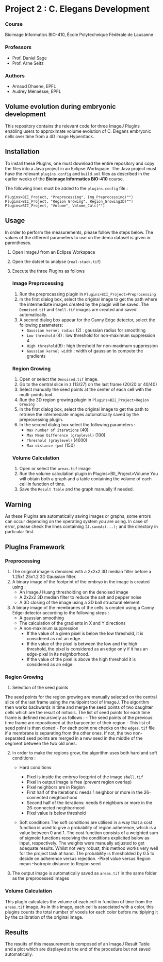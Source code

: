 # Project 2 : C. Elegans Development

### Course
Bioimage Informatics BIO-410, École Polytechnique Fédérale de Lausanne

### Professors
- Prof. Daniel Sage
- Prof. Arne Seitz

### Authors
- Arnaud Dhaene, EPFL
- Audrey Ménaësse, EPFL

## Volume evolution during embryonic development
This repository contains the relevant code for three ImageJ PlugIns 
enabling users to approximate volume evolution of C. Elegans embryonic
cells over time from a 4D image Hyperstack.


## Installation
To install these PlugIns, one must download the entire repository and copy the files 
into a Java project in an Eclipse Workspace. The Java project must have the relevant 
`plugins.config` and `build.xml` files as described in the earlier weeks of the 
**Bioimage Informatics BIO-410** course.

The following lines must be added to the `plugins.config` file :
```
Plugins>BII_Project, "Preprocessing", Img_Preprocessing("")
Plugins>BII_Project, "Region Growing", Region_Growing3D("")
Plugins>BII_Project, "Volume", Volume_Calc("")
```
	

## Usage
In order to perform the measurements, please follow the steps below.
The values of the different parameters to use on the demo dataset is given in parentheses.

1. Open ImageJ from an Eclipse Workspace
2. Open the datset to analyse (`real-stack.tif`)
3. Execute the three PlugIns as follows

	### Image Preprocessing
	 1. Run the preprocessing plugin in `Plugins>BII_Project>Preprocessing`
	 2. In the first dialog box, select the original image to get the path 
	where the intermediate images created by the plugin will be saved.
	The `Denoised.tif` and `Shell.tif` images are created and saved automatically.
	 3. A second dialog box appear for the Canny Edge detector, select the 
	following parameters:
		- `Gaussian kernel radius` (2) : gaussian radius for smoothing
		- `Low threshold` (4) : low threshold for non-maximum suppression		 4
		- `High threshold`(8) : high threshold for non-maximum suppression
		- `Gaussian kernel width` :  width of gaussian to compute the gradients
		
	 
	### Region Growing
	1. Open or select the `Denoised.tif` image. 
	2. Go to the central slice in z (13/27) on the last frame (20/20 or 40/40)
	3. Select manually the seed points at the center of each cell with the
	multi-points tool.
	4. Run the 3D region growing plugin in `Plugins>BII_Project>Region Growing`
	5. In the first dialog box, select the original image to get the path 
	to retrieve the intermediate images automatically saved by the preprocessing
	plugin.
	6. In the second dialog box select the following parameters :
		- `Max number of iterations` (40)
		- `Max Mean Difference (graylevel)` (100)
		- `Threshold (graylevel)` (4000)
		- `Max distance (µm)` (150)

	### Volume Calculation
	1. Open or select the `areas.tif` image
	2. Run the volume calculation plugin in Plugins>BII_Project>Volume
	You will obtain both a graph and a table containing the volume of each cell
	in function of time.
	3. Save the `Result Table` and the graph manually if needed.
	
## Warning
As these PlugIns are automatically saving images or graphs, some errors can occur depending on the operating system you are using.
In case of error, please check the lines containing `IJ.saveAs(...);` and the directory in particular first.
	
## PlugIns Framework

### Preprocessing
1. The original image is denoised with a 2x2x2 3D median filter before a 1.25x1.25x1.2 3D Gaussian filter.
2. A binary image of the footprint of the embryo in the image is created using :
	- An ImageJ Huang thresholding on the denoised image
	- A 2x2x2 3D median filter to reduce the salt and pepper noise
	- A 3D closing of the image using a 3D ball structural element.
3. A binary image of the membranes of the cells is created using a Canny Edge-detector according to the following steps :
	- A gaussian smoothing
	- The calculation of the gradients in X and Y directions
	- A non-maximum suppression 
		- If the value of a given pixel is below the low threshold, it is considered as not an edge.
		- If the value of the pixel is between the low and the high threshold, the pixel is considered as an edge only if it has an edge-pixel in its neighborhood.
		- If the value of the pixel is above the high threshold it is considered as an edge.

### Region Growing 
1. Selection of the seed points

The seed points for the region growing are manually selected on the central slice of the last frame using the multipoint tool of ImageJ.
The algorithm then works backwards in time and merge the seed points of two daughter cells which are the result of mitosis. 
The list of seed points for each time frame is defined recursively as follows :
	- The seed points of the previous time frame are repositioned at the barycenter of their region
	- This list of seed point is then cloned
	- For each point one checks on the `edges.tif` file if a membrane is separating from the other ones. If not, the two non-separated seed points are merged in a new seed in the middle of the segment between the two old ones. 

2. In order to make the regions grow, the algorithm uses both hard and soft conditions :
	- Hard conditions
		- Pixel is inside the embryo footprint of the image `shell.tif`
		- Pixel in output image is free (prevent region overlap)
		- Pixel neighbors are in Region
		- First half of the iterations: needs 1 neighbor or more in the 26-connected neighborhood
		- Second half of the iterations: needs 6 neighbors or more in the 26-connected neighborhood
		- Pixel value is below threshold
		
	- Soft conditions
	The soft conditions are utilised in a way that a cost function is used to give a probability of region adherence, which is a value between 0 and 1. The cost function consists of a weighted sum of sigmoid functions receiving the conditions explicited below as input, respectively. The weights were manually adjusted to get adequate results. Whilst not very robust, this method works very well for the project task at hand. The probability is thresholded by 0.5 to decide on adherence versus rejection.
		-Pixel value versus Region mean
		-Isotropic distance to Region seed
3. The output image is automatically saved as `areas.tif` in the same folder as the preprocessed images

### Volume Calculation
This plugIn calculates the volume of each cell in function of time from the `areas.tif` image. As in this image, each cell is associated with a color, this plugins counts the total number of voxels for each color before multiplying it by the calibration of the original image.

## Results 
The results of this measurement is composed of an ImageJ Result Table and a plot which are displayed at the end of the procedure but not saved automatically.
